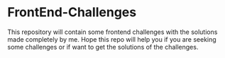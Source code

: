 # FrontEnd-Challenges

This repository will contain some frontend challenges with the solutions made completely by me. Hope this repo will help you if you are seeking some challenges or if want to get the solutions of the challenges.
